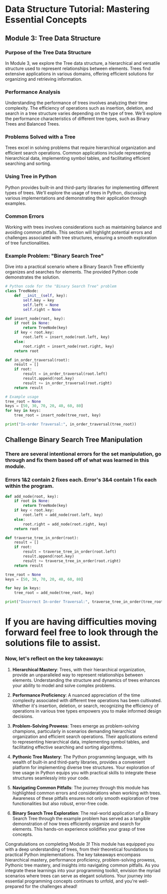 # Data Structure Tutorial: Mastering Essential Concepts

## Module 3: Tree Data Structure

### Purpose of the Tree Data Structure

In Module 3, we explore the Tree data structure, a hierarchical and versatile structure used to represent relationships between elements. Trees find extensive applications in various domains, offering efficient solutions for organizing and retrieving information.

### Performance Analysis

Understanding the performance of trees involves analyzing their time complexity. The efficiency of operations such as insertion, deletion, and search in a tree structure varies depending on the type of tree. We'll explore the performance characteristics of different tree types, such as Binary Trees and Balanced Trees.

### Problems Solved with a Tree

Trees excel in solving problems that require hierarchical organization and efficient search operations. Common applications include representing hierarchical data, implementing symbol tables, and facilitating efficient searching and sorting.

### Using Tree in Python

Python provides built-in and third-party libraries for implementing different types of trees. We'll explore the usage of trees in Python, discussing various implementations and demonstrating their application through examples.

### Common Errors

Working with trees involves considerations such as maintaining balance and avoiding common pitfalls. This section will highlight potential errors and challenges associated with tree structures, ensuring a smooth exploration of tree functionalities.

### Example Problem: "Binary Search Tree"

Dive into a practical scenario where a Binary Search Tree efficiently organizes and searches for elements. The provided Python code demonstrates the solution.

```python
# Python code for the "Binary Search Tree" problem
class TreeNode:
    def __init__(self, key):
        self.key = key
        self.left = None
        self.right = None

def insert_node(root, key):
    if root is None:
        return TreeNode(key)
    if key < root.key:
        root.left = insert_node(root.left, key)
    else:
        root.right = insert_node(root.right, key)
    return root

def in_order_traversal(root):
    result = []
    if root:
        result = in_order_traversal(root.left)
        result.append(root.key)
        result += in_order_traversal(root.right)
    return result

# Example usage
tree_root = None
keys = [50, 30, 70, 20, 40, 60, 80]
for key in keys:
    tree_root = insert_node(tree_root, key)

print("In-order Traversal:", in_order_traversal(tree_root))
```
## Challenge Binary Search Tree Manipulation
### There are several intentional errors for the set manipulation, go through and fix them based off of what was learned in this module.
### Errors 1&2 contain 2 fixes each. Error's 3&4 contain 1 fix each within the program.
```python 
def add_node(root, key):
    if root is None:
        return TreeNode(key)
    if key < root.key:
        root.left = add_node(root.left, key)  
    else:
        root.right = add_node(root.right, key)  
    return root

def traverse_tree_in_order(root):
    result = []
    if root:
        result = traverse_tree_in_order(root.left)  
        result.append(root.key)
        result += traverse_tree_in_order(root.right)
    return result

tree_root = None 
keys = [50, 30, 70, 20, 40, 60, 80]

for key in keys:
    tree_root = add_node(tree_root, key)

print("Incorrect In-order Traversal:", traverse_tree_in_order(tree_root))
```
# If you are having difficulties moving forward feel free to look through the solutions file to assist.

### Now, let's reflect on the key takeaways:

1. **Hierarchical Mastery**: Trees, with their hierarchical organization, provide an unparalleled way to represent relationships between elements. Understanding the structure and dynamics of trees enhances your ability to model and solve complex problems.

2. **Performance Proficiency**: A nuanced appreciation of the time complexity associated with different tree operations has been cultivated. Whether it's insertion, deletion, or search, recognizing the efficiency of operations in various tree types empowers you to make informed design decisions.

3. **Problem-Solving Prowess**: Trees emerge as problem-solving champions, particularly in scenarios demanding hierarchical organization and efficient search operations. Their applications extend to representing hierarchical data, implementing symbol tables, and facilitating effective searching and sorting algorithms.

4. **Pythonic Tree Mastery**: The Python programming language, with its wealth of built-in and third-party libraries, provides a convenient platform for implementing diverse tree structures. Your exploration of tree usage in Python equips you with practical skills to integrate these structures seamlessly into your code.

5. **Navigating Common Pitfalls**: The journey through this module has highlighted common errors and considerations when working with trees. Awareness of these pitfalls ensures not only smooth exploration of tree functionalities but also robust, error-free code.

6. **Binary Search Tree Exploration**: The real-world application of a Binary Search Tree through the example problem has served as a tangible demonstration of how trees efficiently organize and search for elements. This hands-on experience solidifies your grasp of tree concepts.

Congratulations on completing Module 3! This module has equipped you with a deep understanding of trees, from their theoretical foundations to practical Python implementations. The key takeaways encompass hierarchical mastery, performance proficiency, problem-solving prowess, Pythonic tree mastery, and insights into navigating common pitfalls. As you integrate these learnings into your programming toolkit, envision the myriad scenarios where trees can serve as elegant solutions. Your journey into essential programming concepts continues to unfold, and you're well-prepared for the challenges ahead!
